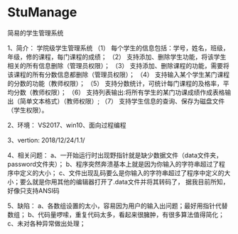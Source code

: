 # StuManage
简易的学生管理系统

1、简介：
			              学院级学生管理系统
（1）  每个学生的信息包括：学号，姓名，班级，年级，修的课程，每门课程的成绩；
（2）  支持添加、删除学生功能，将该学生相关的所有信息删除（管理员权限）；
（3）  支持添加、删除课程的功能，需要将该课程的所有分数信息都删除（管理员权限）；
（4）  支持输入某个学生某门课程的分数的功能（教师权限）；
（5）  支持分数统计，可统计每门课程的及格率，平均分数（教师权限）；
（6）  支持列表输出:将所有学生的某门功课成绩作成表格输出（简单文本格式）（教师权限）;
（7）  支持学生信息的查询、保存为磁盘文件（学生权限）。  

2、环境：
  VS2017、win10、面向过程编程
  
3、vertion:  2018/12/24/1.1/

4、相关问题：
  a、一开始运行时出现野指针就是缺少数据文件（data文件夹，password文件夹）；
  b、程序突然奔溃基本上就是因为你输入的字符串超过了程序中定义的大小；
  c、文件出现乱码要么是你输入的字符串超过了程序中定义的大小；要么就是你用其他的编辑器打开了.data文件并将其转码了，
     据我目前所知，好像只支持ANSI码

5、缺陷：
  a、各数组设置的太小，容易因为用户的输入出问题；最好用指针代替数组；
  b、代码量啰嗦，重复代码太多，看起来很臃肿，有很多算法值得简化；
  c、未对各种异常做出处理；

